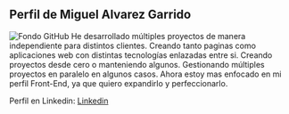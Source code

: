 ## Perfil de Miguel Alvarez Garrido
![Fondo GitHub](https://github.com/user-attachments/assets/58032347-e7c5-4210-853d-3d69b33e2618)
He desarrollado múltiples proyectos de manera independiente para distintos clientes. Creando tanto paginas como aplicaciones
web con distintas tecnologías enlazadas entre si. Creando proyectos desde cero o manteniendo algunos. Gestionando múltiples proyectos 
en paralelo en algunos casos. Ahora estoy mas enfocado en mi perfil Front-End, ya que quiero expandirlo y perfeccionarlo.

Perfil en Linkedin:  [Linkedin](https://www.linkedin.com/in/miguel-angel-alvarez-garrido-49218234b/)
<!--
**xShaidanx/xShaidanx** is a ✨ _special_ ✨ repository because its `README.md` (this file) appears on your GitHub profile.

Here are some ideas to get you started:

- 🔭 I’m currently working on ...
- 🌱 I’m currently learning ...
- 👯 I’m looking to collaborate on ...
- 🤔 I’m looking for help with ...
- 💬 Ask me about ...
- 📫 How to reach me: ...
- 😄 Pronouns: ...
- ⚡ Fun fact: ...
-->


